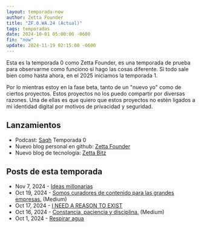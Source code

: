 ```yaml
---
layout: temporada-now
author: Zetta Founder
title: "ZF.0.WA.24 (Actual)"
tags: temporadas
date: 2024-10-01 05:00:00 -0600
fin: "now"
update: 2024-11-19 02:15:00 -0600
---
```


Esta es la temporada 0 como Zetta Founder, es una temporada de prueba para observarme como funciono si hago las cosas diferente. Si todo sale bien como hasta ahora, en el 2025 iniciamos la temporada 1.

Por lo mientras estoy en la fase beta, tanto de un "nuevo yo" como de ciertos proyectos. Estos proyectos no los puedo compartir por diversas razones. Una de ellas es que quiero que estos proyectos no estén ligados a mi identidad digital por motivos de privacidad y seguridad.

## Lanzamientos

- Podcast: <a target="_blank" href="https://saqh.lepodca.st">Saqh</a> Temporada 0
- Nuevo blog personal en github: [Zetta Founder](https://zettafounder.github.io/)
- Nuevo blog de tecnología: <a target="_blank" href="https://zettafounder.github.io/zettabitz/">Zetta Bitz</a>

## Posts de esta temporada

- Nov 7, 2024 - [Ideas millonarias](https://zettafounder.github.io/2024/11/07/ideas-millonarias.html)
- Oct 19, 2024 - <a href="https://medium.com/@zettafounder/somos-curadores-de-contenido-para-las-grandes-empresas-cdb07fb06afd" target="_blank">Somos curadores de contenido para las grandes empresas.</a> (Medium)
- Oct 17, 2024 - [I NEED A REASON TO EXIST](https://zettafounder.github.io/2024/10/16/i-need-a-reason-to-exist.html)
- Oct 16, 2024 - <a href="https://medium.com/@zettafounder/constancia-paciencia-y-disciplina-cf1a75f5d135" target="_blank">Constancia, paciencia y disciplina.</a> (Medium)
- Oct 1, 2024 - [Respirar agua](https://zettafounder.github.io/2024/10/01/respirar-agua.html)
